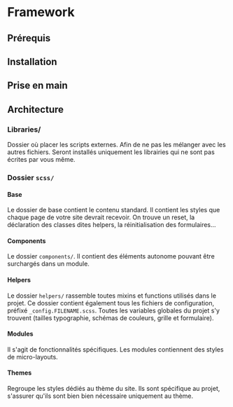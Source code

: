 # Framework

## Prérequis

## Installation

## Prise en main

## Architecture

### Libraries/

Dossier où placer les scripts externes. Afin de ne pas les mélanger avec les autres fichiers. Seront installés uniquement les librairies qui ne sont pas écrites par vous même.

### Dossier `scss/`

#### Base

Le dossier de base contient le contenu standard. Il contient les styles que chaque page de votre site devrait recevoir. On trouve un reset, la déclaration des classes dites helpers, la réinitialisation des formulaires...

#### Components

Le dossier `components/`. Il contient des éléments autonome pouvant être surchargés dans un module.

#### Helpers

Le dossier `helpers/` rassemble toutes mixins et functions utilisés dans le projet. Ce dossier contient également tous les fichiers de configuration, préfixé `_config.FILENAME.scss`. Toutes les variables globales du projet s'y trouvent (tailles typographie, schémas de couleurs, grille et formulaire).

#### Modules

Il s'agit de fonctionnalités spécifiques. Les modules contiennent des styles de micro-layouts.

#### Themes

Regroupe les styles dédiés au thème du site. Ils sont spécifique au projet, s'assurer qu'ils sont bien bien nécessaire uniquement au thème.
